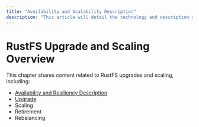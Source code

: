 ```yaml
---
title: "Availability and Scalability Description"
description: "This article will detail the technology and description related to RustFS scaling."
---
```


# RustFS Upgrade and Scaling Overview

This chapter shares content related to RustFS upgrades and scaling, including:

- [Availability and Resiliency Description](./availability-and-resiliency.md)
- [Upgrade](./upgrade.md)
- Scaling
- Retirement
- Rebalancing
